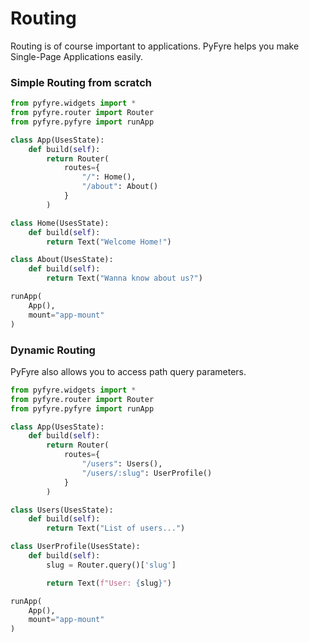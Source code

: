 # Routing

Routing is of course important to applications. PyFyre helps you make Single-Page Applications easily.

### Simple Routing from scratch

```python
from pyfyre.widgets import *
from pyfyre.router import Router
from pyfyre.pyfyre import runApp

class App(UsesState):
    def build(self):
        return Router(
            routes={
                "/": Home(),
                "/about": About()
            }
        )

class Home(UsesState):
    def build(self):
        return Text("Welcome Home!")

class About(UsesState):
    def build(self):
        return Text("Wanna know about us?")

runApp(
    App(),
    mount="app-mount"
)
```

### Dynamic Routing

PyFyre also allows you to access path query parameters.

```python
from pyfyre.widgets import *
from pyfyre.router import Router
from pyfyre.pyfyre import runApp

class App(UsesState):
    def build(self):
        return Router(
            routes={
                "/users": Users(),
                "/users/:slug": UserProfile()
            }
        )

class Users(UsesState):
    def build(self):
        return Text("List of users...")

class UserProfile(UsesState):
    def build(self):
        slug = Router.query()['slug']

        return Text(f"User: {slug}")

runApp(
    App(),
    mount="app-mount"
)
```
